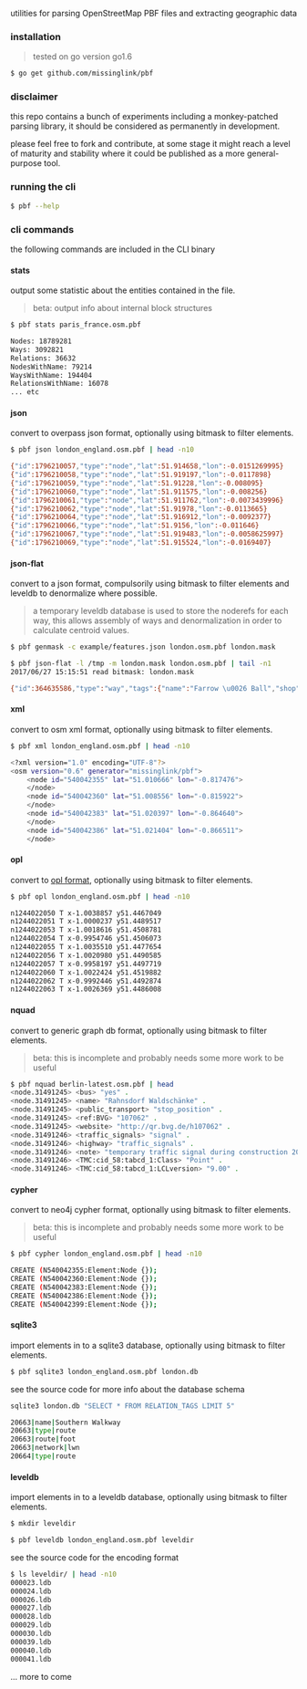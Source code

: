 
utilities for parsing OpenStreetMap PBF files and extracting geographic data

### installation

> tested on go version go1.6

```bash
$ go get github.com/missinglink/pbf
```

### disclaimer

this repo contains a bunch of experiments including a monkey-patched parsing library, it should be considered as permanently in development.

please feel free to fork and contribute, at some stage it might reach a level of maturity and stability where it could be published as a more general-purpose tool.

### running the cli

```bash
$ pbf --help
```

### cli commands

the following commands are included in the CLI binary

#### stats

output some statistic about the entities contained in the file.

> beta: output info about internal block structures

```bash
$ pbf stats paris_france.osm.pbf

Nodes: 18789281
Ways: 3092821
Relations: 36632
NodesWithName: 79214
WaysWithName: 194404
RelationsWithName: 16078
... etc
```

#### json

convert to overpass json format, optionally using bitmask to filter elements.

```bash
$ pbf json london_england.osm.pbf | head -n10

{"id":1796210057,"type":"node","lat":51.914658,"lon":-0.0151269995}
{"id":1796210058,"type":"node","lat":51.919197,"lon":-0.0117898}
{"id":1796210059,"type":"node","lat":51.91228,"lon":-0.008095}
{"id":1796210060,"type":"node","lat":51.911575,"lon":-0.008256}
{"id":1796210061,"type":"node","lat":51.911762,"lon":-0.0073439996}
{"id":1796210062,"type":"node","lat":51.91978,"lon":-0.0113665}
{"id":1796210064,"type":"node","lat":51.916912,"lon":-0.0092377}
{"id":1796210066,"type":"node","lat":51.9156,"lon":-0.011646}
{"id":1796210067,"type":"node","lat":51.919483,"lon":-0.0058625997}
{"id":1796210069,"type":"node","lat":51.915524,"lon":-0.0169407}
```

#### json-flat

convert to a json format, compulsorily using bitmask to filter elements and leveldb to denormalize where possible.

> a temporary leveldb database is used to store the noderefs for each way, this allows assembly of ways and denormalization in order to calculate centroid values.

```bash
$ pbf genmask -c example/features.json london.osm.pbf london.mask

$ pbf json-flat -l /tmp -m london.mask london.osm.pbf | tail -n1
2017/06/27 15:15:51 read bitmask: london.mask

{"id":364635586,"type":"way","tags":{"name":"Farrow \u0026 Ball","shop":"paint"},"centroid":{"lat":51.5147032,"lon":-0.1951142}}
```

#### xml

convert to osm xml format, optionally using bitmask to filter elements.

```bash
$ pbf xml london_england.osm.pbf | head -n10

<?xml version="1.0" encoding="UTF-8"?>
<osm version="0.6" generator="missinglink/pbf">
	<node id="540042355" lat="51.010666" lon="-0.817476">
	</node>
	<node id="540042360" lat="51.008556" lon="-0.815922">
	</node>
	<node id="540042383" lat="51.020397" lon="-0.864640">
	</node>
	<node id="540042386" lat="51.021404" lon="-0.866511">
	</node>
```

#### opl

convert to [opl format](http://osmcode.org/opl-file-format/), optionally using bitmask to filter elements.

```bash
$ pbf opl london_england.osm.pbf | head -n10

n1244022050 T x-1.0038857 y51.4467049
n1244022051 T x-1.0000237 y51.4489517
n1244022053 T x-1.0018616 y51.4508781
n1244022054 T x-0.9954746 y51.4506073
n1244022055 T x-1.0035510 y51.4477654
n1244022056 T x-1.0020980 y51.4490585
n1244022057 T x-0.9958197 y51.4497719
n1244022060 T x-1.0022424 y51.4519882
n1244022062 T x-0.9992446 y51.4492874
n1244022063 T x-1.0026369 y51.4486008
```

#### nquad

convert to generic graph db format, optionally using bitmask to filter elements.

> beta: this is incomplete and probably needs some more work to be useful

```bash
$ pbf nquad berlin-latest.osm.pbf | head
<node.31491245> <bus> "yes" .
<node.31491245> <name> "Rahnsdorf Waldschänke" .
<node.31491245> <public_transport> "stop_position" .
<node.31491245> <ref:BVG> "107062" .
<node.31491245> <website> "http://qr.bvg.de/h107062" .
<node.31491246> <traffic_signals> "signal" .
<node.31491246> <highway> "traffic_signals" .
<node.31491246> <note> "temporary traffic signal during construction 2016 April-Nov" .
<node.31491246> <TMC:cid_58:tabcd_1:Class> "Point" .
<node.31491246> <TMC:cid_58:tabcd_1:LCLversion> "9.00" .
```

#### cypher

convert to neo4j cypher format, optionally using bitmask to filter elements.

> beta: this is incomplete and probably needs some more work to be useful

```bash
$ pbf cypher london_england.osm.pbf | head -n10

CREATE (N540042355:Element:Node {});
CREATE (N540042360:Element:Node {});
CREATE (N540042383:Element:Node {});
CREATE (N540042386:Element:Node {});
CREATE (N540042399:Element:Node {});
```

#### sqlite3

import elements in to a sqlite3 database, optionally using bitmask to filter elements.

```bash
$ pbf sqlite3 london_england.osm.pbf london.db
```

see the source code for more info about the database schema

```bash
sqlite3 london.db "SELECT * FROM RELATION_TAGS LIMIT 5"

20663|name|Southern Walkway
20663|type|route
20663|route|foot
20663|network|lwn
20664|type|route
```

#### leveldb

import elements in to a leveldb database, optionally using bitmask to filter elements.

```bash
$ mkdir leveldir

$ pbf leveldb london_england.osm.pbf leveldir
```

see the source code for the encoding format

```bash
$ ls leveldir/ | head -n10
000023.ldb
000024.ldb
000026.ldb
000027.ldb
000028.ldb
000029.ldb
000030.ldb
000039.ldb
000040.ldb
000041.ldb
```

... more to come
